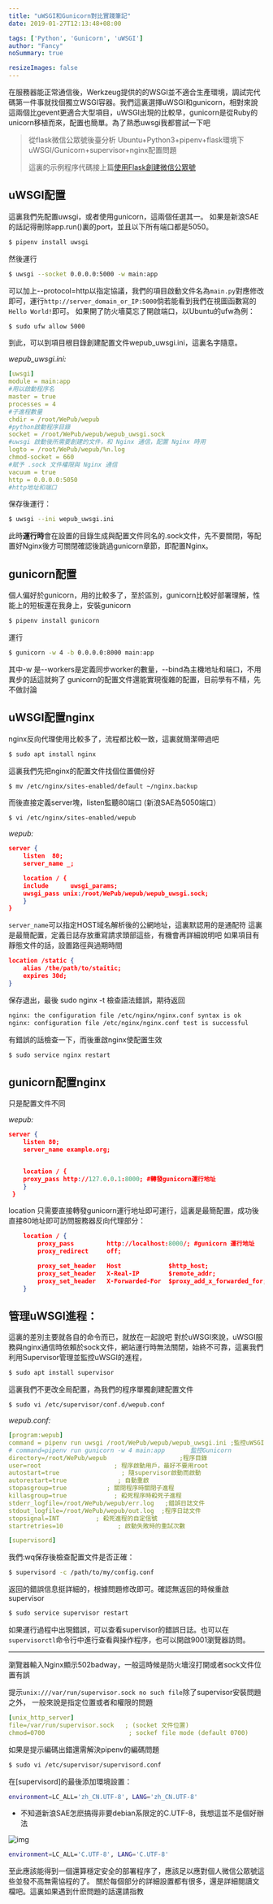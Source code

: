```yaml
---
title: "uWSGI和Gunicorn對比實踐筆記"
date: 2019-01-27T12:13:48+08:00

tags: ['Python', 'Gunicorn', 'uWSGI']
author: "Fancy"
noSummary: true

resizeImages: false
---
```

在服務器能正常通信後，Werkzeug提供的的WSGI並不適合生產環境，調試完代碼第一件事就找個獨立WSGI容器。我們這裏選擇uWSGI和gunicorn，相對來說這兩個比gevent更適合大型項目，uWSGI出現的比較早，gunicorn是從Ruby的unicorn移植而來，配置也簡單。為了熟悉uwsgi我都嘗試一下吧
<!--more-->

> 從flask微信公眾號後臺分析
> Ubuntu+Python3+pipenv+flask環境下 uWSGI/Gunicorn+supervisor+nginx配置問題
>
> 這裏的示例程序代碼接上篇[使用Flask創建微信公眾號](https://link.zhihu.com/?target=https%3A//fancysly.com/post/9)

## uWSGI配置

這裏我們先配置uwsgi，或者使用gunicorn，這兩個任選其一。 如果是新浪SAE的話記得刪除app.run()裏的port，並且以下所有端口都是5050。

```bash
$ pipenv install uwsgi
```

然後運行

```bash
$ uwsgi --socket 0.0.0.0:5000 -w main:app
```

可以加上--protocol=http以指定協議，我們的項目啟動文件名為`main.py`對應修改即可，運行`http://server_domain_or_IP:5000`倘若能看到我們在視圖函數寫的`Hello World!`即可。 如果開了防火墻莫忘了開啟端口，以Ubuntu的ufw為例：

```bash
$ sudo ufw allow 5000
```

到此，可以到項目根目錄創建配置文件wepub_uwsgi.ini，這裏名字隨意。

*wepub_uwsgi.ini:*

```yaml
[uwsgi]
module = main:app
#用以啟動程序名
master = true
processes = 4
#子進程數量
chdir = /root/WePub/wepub
#python啟動程序目錄
socket = /root/WePub/wepub/wepub_uwsgi.sock
#uwsgi 啟動後所需要創建的文件，和 Nginx 通信，配置 Nginx 時用
logto = /root/WePub/wepub/%n.log
chmod-socket = 660
#賦予 .sock 文件權限與 Nginx 通信
vacuum = true
http = 0.0.0.0:5050
#http地址和端口
```

保存後運行：

```bash
$ uwsgi --ini wepub_uwsgi.ini
```

此時**運行時**會在設置的目錄生成與配置文件同名的.sock文件，先不要關閉，等配置好Nginx後方可關閉確認後跳過gunicorn章節，即配置Nginx。

## gunicorn配置

個人偏好於gunicorn，用的比較多了，至於區別，gunicorn比較好部署理解，性能上的短板還在我身上，安裝gunicorn

```bash
$ pipenv install gunicorn
```

運行

```bash
$ gunicorn -w 4 -b 0.0.0.0:8000 main:app
```

其中-w 是--workers是定義同步worker的數量，--bind為主機地址和端口，不用異步的話這就夠了 gunicorn的配置文件還能實現復雜的配置，目前學有不精，先不做討論

## uWSGI配置nginx

nginx反向代理使用比較多了，流程都比較一致，這裏就簡潔帶過吧

```bash
$ sudo apt install nginx
```

這裏我們先把nginx的配置文件找個位置備份好

```bash
$ mv /etc/nginx/sites-enabled/default ~/nginx.backup
```

而後直接定義server塊，listen監聽80端口 (新浪SAE為5050端口）

```bash
$ vi /etc/nginx/sites-enabled/wepub
```

*wepub:*

```json
server {
    listen  80;
    server_name _;

    location / {
    include      uwsgi_params;
    uwsgi_pass unix:/root/WePub/wepub/wepub_uwsgi.sock;
    }
}
```

`server_name`可以指定HOST域名解析後的公網地址，這裏默認用的是通配符 這裏是最簡配置，定義日誌存放重寫請求頭部這些，有機會再詳細說明吧 如果項目有靜態文件的話，設置路徑與過期時間

```json
location /static {
    alias /the/path/to/staitic;
    expires 30d;
}
```

保存退出，最後 sudo nginx -t 檢查語法錯誤，期待返回

```bash
nginx: the configuration file /etc/nginx/nginx.conf syntax is ok
nginx: configuration file /etc/nginx/nginx.conf test is successful
```

有錯誤的話檢查一下，而後重啟nginx使配置生效

```bash
$ sudo service nginx restart
```

## gunicorn配置nginx

只是配置文件不同

*wepub:*

```json
server {
    listen 80;
    server_name example.org;


    location / {
    proxy_pass http://127.0.0.1:8000; #轉發gunicorn運行地址
    }
 }
```

location 只需要直接轉發gunicorn運行地址即可運行，這裏是最簡配置，成功後直接80地址即可訪問服務器反向代理部分：

```json
    location / {
        proxy_pass         http://localhost:8000/; #gunicorn 運行地址
        proxy_redirect     off;

        proxy_set_header   Host             $http_host;
        proxy_set_header   X-Real-IP        $remote_addr;
        proxy_set_header   X-Forwarded-For  $proxy_add_x_forwarded_for;
    }
```



## 管理uWSGI進程：

這裏的差別主要就各自的命令而已，就放在一起說吧 對於uWSGI來說，uWSGI服務與nginx通信時依賴於sock文件，網站運行時無法關閉，始終不可靠，這裏我們利用Supervisor管理並監控uWSGI的進程，

```bash
$ sudo apt install supervisor
```

這裏我們不更改全局配置，為我們的程序單獨創建配置文件

```bash
$ sudo vi /etc/supervisor/conf.d/wepub.conf
```

*wepub.conf:*

```yaml
[program:wepub]
command = pipenv run uwsgi /root/WePub/wepub/wepub_uwsgi.ini ;監控uWSGI
# command=pipenv run gunicorn -w 4 main:app       監控Gunicorn
directory=/root/WePub/wepub                    ;程序目錄
user=root                    ; 程序啟動用戶，最好不要用root
autostart=true                 ; 隨supervisor啟動而啟動
autorestart=true              ; 自動重啟
stopasgroup=true           ; 關閉程序時關閉子進程
killasgroup=true             ; 殺死程序時殺死子進程
stderr_logfile=/root/WePub/wepub/err.log   ;錯誤日誌文件
stdout_logfile=/root/WePub/wepub/out.log  ;程序日誌文件
stopsignal=INT          ; 殺死進程的自定信號
startretries=10               ; 啟動失敗時的重試次數

[supervisord]
```

我們:wq保存後檢查配置文件是否正確：

```bash
$ supervisord -c /path/to/my/config.conf
```

返回的錯誤信息挺詳細的，根據問題修改即可。確認無返回的時候重啟supervisor

```bash
$ sudo service supervisor restart
```

如果運行過程中出現錯誤，可以查看supervisor的錯誤日誌。也可以在`supervisorctl`命令行中進行查看與操作程序，也可以開啟9001瀏覽器訪問。

------

瀏覽器輸入Nginx顯示502badway，一般這時候是防火墻沒打開或者sock文件位置有誤

提示`unix:///var/run/supervisor.sock no such file`除了supervisor安裝問題之外， 一般來說是指定位置或者和權限的問題

```yaml
[unix_http_server]
file=/var/run/supervisor.sock   ; (socket 文件位置)
chmod=0700                       ; sockef file mode (default 0700)
```

如果是提示編碼出錯還需解決pipenv的編碼問題

```bash
$ sudo vi /etc/supervisor/supervisord.conf
```

在[supervisord]的最後添加環境設置：

```bash
environment=LC_ALL='zh_CN.UTF-8', LANG='zh_CN.UTF-8'
```

- 不知道新浪SAE怎麽搞得非要debian系限定的C.UTF-8，我想這並不是個好辦法

![img](https://pic4.zhimg.com/80/v2-d553a36c276824c97c686d079d873d33_1440w.jpg)

```bash
environment=LC_ALL='C.UTF-8', LANG='C.UTF-8'
```

至此應該能得到一個還算穩定安全的部署程序了，應該足以應對個人微信公眾號這些並發不高無需協程的了。 關於每個部分的詳細設置都有很多，還是詳細閱讀文檔吧。這裏如果遇到什麽問題的話還請指教